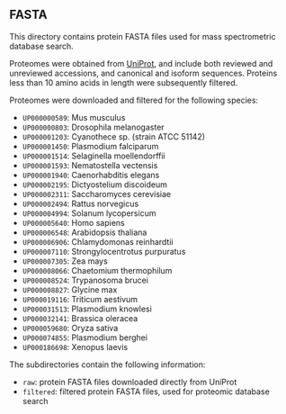 ## FASTA

This directory contains protein FASTA files used for mass spectrometric database search. 

Proteomes were obtained from [UniProt](https://www.uniprot.org/uniprot), and include both reviewed and unreviewed accessions, and canonical and isoform sequences. Proteins less than 10 amino acids in length were subsequently filtered.

Proteomes were downloaded and filtered for the following species:

- `UP000000589`: Mus musculus 
- `UP000000803`: Drosophila melanogaster
- `UP000001203`: Cyanothece sp. (strain ATCC 51142)
- `UP000001450`: Plasmodium falciparum
- `UP000001514`: Selaginella moellendorffii
- `UP000001593`: Nematostella vectensis
- `UP000001940`: Caenorhabditis elegans
- `UP000002195`: Dictyostelium discoideum
- `UP000002311`: Saccharomyces cerevisiae
- `UP000002494`: Rattus norvegicus
- `UP000004994`: Solanum lycopersicum
- `UP000005640`: Homo sapiens
- `UP000006548`: Arabidopsis thaliana
- `UP000006906`: Chlamydomonas reinhardtii
- `UP000007110`: Strongylocentrotus purpuratus
- `UP000007305`: Zea mays
- `UP000008066`: Chaetomium thermophilum
- `UP000008524`: Trypanosoma brucei
- `UP000008827`: Glycine max
- `UP000019116`: Triticum aestivum
- `UP000031513`: Plasmodium knowlesi
- `UP000032141`: Brassica oleracea
- `UP000059680`: Oryza sativa
- `UP000074855`: Plasmodium berghei
- `UP000186698`: Xenopus laevis

The subdirectories contain the following information:

- `raw`: protein FASTA files downloaded directly from UniProt
- `filtered`: filtered protein FASTA files, used for proteomic database search
